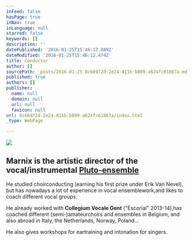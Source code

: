 ```yaml
---
inFeed: false
hasPage: true
inNav: true
inLanguage: null
starred: false
keywords: []
description: ''
datePublished: '2016-01-25T15:46:17.889Z'
dateModified: '2016-01-25T15:46:12.474Z'
title: Conductor
author: []
sourcePath: _posts/2016-01-25-8c66972d-2e24-411b-b899-a624fc61867a.md
published: true
authors: []
publisher:
  name: null
  domain: null
  url: null
  favicon: null
url: 8c66972d-2e24-411b-b899-a624fc61867a/index.html
_type: WebPage

---
```

![](https://the-grid-user-content.s3-us-west-2.amazonaws.com/17667b30-a321-4ee0-8d81-aec1948a41b4.jpg)

## 

## Marnix is the artistic director of the vocal/instrumental [Pluto-ensemble][0]

He studied choirconducting (earning his first prize under Erik Van Nevel), but has nowadays a lot of experience in vocal ensemblework,and likes to coach different vocal groups.

He already worked with **Collegium Vocale Gent** ("Escorial" 2013-14),has coached different (semi-)amateurchoirs and ensembles in Belgium, and also abroad in Italy, the Netherlands, Norway, Poland...

He also gives workshops for eartraining and intonation for singers.

[0]: https://thegrid.ai/pluto-ensemble/